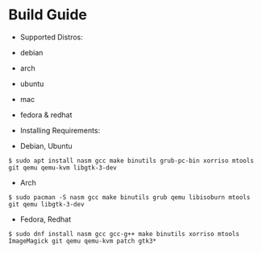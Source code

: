 # Build Guide

- Supported Distros:
<!-- 
```
debian, arch, ubuntu
mac
``` -->
- debian
- arch
- ubuntu
- mac
- fedora & redhat

- Installing Requirements:

- Debian, Ubuntu
```
$ sudo apt install nasm gcc make binutils grub-pc-bin xorriso mtools git qemu qemu-kvm libgtk-3-dev
```

- Arch
```
$ sudo pacman -S nasm gcc make binutils grub qemu libisoburn mtools git qemu libgtk-3-dev
```

- Fedora, Redhat
```
$ sudo dnf install nasm gcc gcc-g++ make binutils xorriso mtools ImageMagick git qemu qemu-kvm patch gtk3*
```
